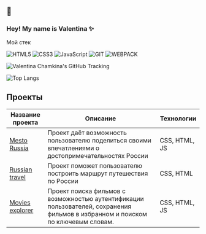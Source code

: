 ## 👋 

### Hey! My name is Valentina ✨

Мой стек 

![HTML5](https://img.shields.io/badge/-HTML5-000?&logo=HTML5)
![CSS3](https://img.shields.io/badge/-CSS3-000?&logo=CSS3)
![JavaScript](https://img.shields.io/badge/-JavaScript-000?&logo=JavaScript)
![GIT](https://img.shields.io/badge/-GIT-000?&logo=GIT)
![WEBPACK](https://img.shields.io/badge/-WEBPACK-000?&logo=WEBPACK)

![Valentina Chamkina's GitHub Tracking](https://github-readme-stats.vercel.app/api?username=Valentina1-maker)

![Top Langs](https://github-readme-stats.vercel.app/api/top-langs/?username=Valentina1-maker&layout=compact)

## Проекты

| Название проекта | Описание | Технологии |
|---|---|---|
| [Mesto Russia](https://valentina1-maker.github.io/mesto/index.html) | Проект даёт возможность пользователю поделиться своими впечатлениями о достопримечательностях России | CSS, HTML, JS  |
| [Russian travel](https://valentina1-maker.github.io/russian-travel/index.html) | Проект поможет пользователю построить маршрут путешествия по России  | CSS, HTML |
| [Movies explorer](https://valentina1-maker.github.io/russian-travel/index.html) | Проект поиска фильмов с возможностью аутентификации пользователей, сохранения фильмов в избранном и поиском по ключевым словам.  | CSS, HTML, JS |
